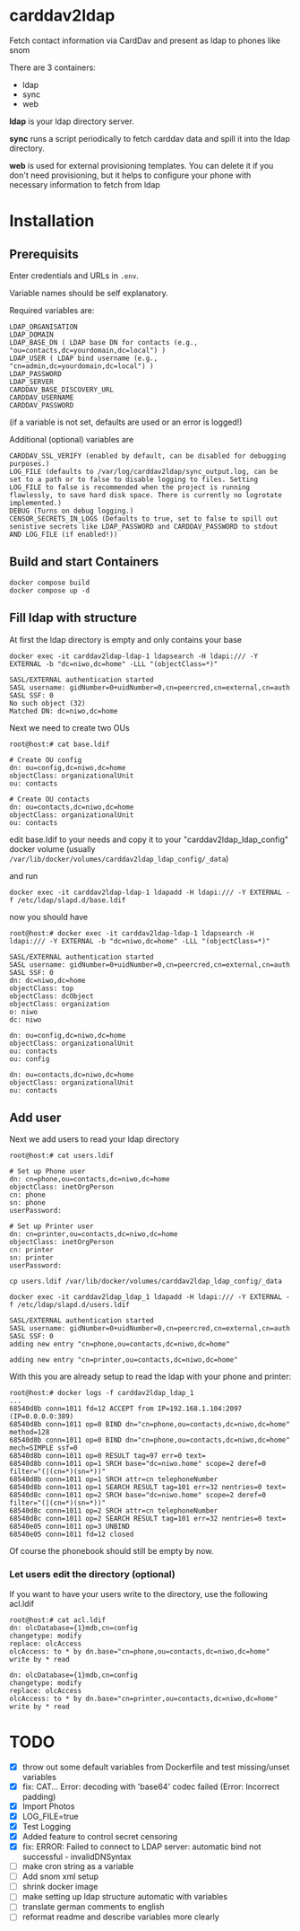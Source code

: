 # carddav2ldap
Fetch contact information via CardDav and present as ldap to phones like snom

There are 3 containers:
* ldap
* sync
* web

**ldap** is your ldap directory server.

**sync** runs a script periodically to fetch carddav data and spill it into the ldap directory.

**web** is used for external provisioning templates. You can delete it if you don't need provisioning, but it helps to configure your phone with necessary information to fetch from ldap

# Installation

## Prerequisits
Enter credentials and URLs in `.env`.

Variable names should be self explanatory.

Required variables are:

```
LDAP_ORGANISATION
LDAP_DOMAIN
LDAP_BASE_DN ( LDAP base DN for contacts (e.g., "ou=contacts,dc=yourdomain,dc=local") )
LDAP_USER ( LDAP bind username (e.g., "cn=admin,dc=yourdomain,dc=local") )
LDAP_PASSWORD
LDAP_SERVER
CARDDAV_BASE_DISCOVERY_URL
CARDDAV_USERNAME
CARDDAV_PASSWORD
```
(if a variable is not set, defaults are used or an error is logged!)

Additional (optional) variables are
```
CARDDAV_SSL_VERIFY (enabled by default, can be disabled for debugging purposes.)
LOG_FILE (defaults to /var/log/carddav2ldap/sync_output.log, can be set to a path or to false to disable logging to files. Setting LOG_FILE to false is recommended when the project is running flawlessly, to save hard disk space. There is currently no logrotate implemented.)
DEBUG (Turns on debug logging.)
CENSOR_SECRETS_IN_LOGS (Defaults to true, set to false to spill out senistive secrets like LDAP_PASSWORD and CARDDAV_PASSWORD to stdout AND LOG_FILE (if enabled!))
```

## Build and start Containers
```
docker compose build
docker compose up -d
```

## Fill ldap with structure
At first the ldap directory is empty and only contains your base

```
docker exec -it carddav2ldap-ldap-1 ldapsearch -H ldapi:/// -Y EXTERNAL -b "dc=niwo,dc=home" -LLL "(objectClass=*)"
```
```
SASL/EXTERNAL authentication started
SASL username: gidNumber=0+uidNumber=0,cn=peercred,cn=external,cn=auth
SASL SSF: 0
No such object (32)
Matched DN: dc=niwo,dc=home
```

Next we need to create two OUs

`root@host:# cat base.ldif`
```
# Create OU config
dn: ou=config,dc=niwo,dc=home
objectClass: organizationalUnit
ou: contacts

# Create OU contacts
dn: ou=contacts,dc=niwo,dc=home
objectClass: organizationalUnit
ou: contacts

```

edit base.ldif to your needs and copy it to your "carddav2ldap_ldap_config" docker volume (usually `/var/lib/docker/volumes/carddav2ldap_ldap_config/_data`)

and run

```
docker exec -it carddav2ldap-ldap-1 ldapadd -H ldapi:/// -Y EXTERNAL -f /etc/ldap/slapd.d/base.ldif
```

now you should have

```
root@host:# docker exec -it carddav2ldap-ldap-1 ldapsearch -H ldapi:/// -Y EXTERNAL -b "dc=niwo,dc=home" -LLL "(objectClass=*)"
```
```
SASL/EXTERNAL authentication started
SASL username: gidNumber=0+uidNumber=0,cn=peercred,cn=external,cn=auth
SASL SSF: 0
dn: dc=niwo,dc=home
objectClass: top
objectClass: dcObject
objectClass: organization
o: niwo
dc: niwo

dn: ou=config,dc=niwo,dc=home
objectClass: organizationalUnit
ou: contacts
ou: config

dn: ou=contacts,dc=niwo,dc=home
objectClass: organizationalUnit
ou: contacts
```

## Add user
Next we add users to read your ldap directory

`root@host:# cat users.ldif`
```
# Set up Phone user
dn: cn=phone,ou=contacts,dc=niwo,dc=home
objectClass: inetOrgPerson
cn: phone
sn: phone
userPassword:

# Set up Printer user
dn: cn=printer,ou=contacts,dc=niwo,dc=home
objectClass: inetOrgPerson
cn: printer
sn: printer
userPassword:
```


```
cp users.ldif /var/lib/docker/volumes/carddav2ldap_ldap_config/_data
```
```
docker exec -it carddav2ldap_ldap_1 ldapadd -H ldapi:/// -Y EXTERNAL -f /etc/ldap/slapd.d/users.ldif
```
```
SASL/EXTERNAL authentication started
SASL username: gidNumber=0+uidNumber=0,cn=peercred,cn=external,cn=auth
SASL SSF: 0
adding new entry "cn=phone,ou=contacts,dc=niwo,dc=home"

adding new entry "cn=printer,ou=contacts,dc=niwo,dc=home"
```

With this you are already setup to read the ldap with your phone and printer:

```
root@host:# docker logs -f carddav2ldap_ldap_1
...
68540d8b conn=1011 fd=12 ACCEPT from IP=192.168.1.104:2097 (IP=0.0.0.0:389)
68540d8b conn=1011 op=0 BIND dn="cn=phone,ou=contacts,dc=niwo,dc=home" method=128
68540d8b conn=1011 op=0 BIND dn="cn=phone,ou=contacts,dc=niwo,dc=home" mech=SIMPLE ssf=0
68540d8b conn=1011 op=0 RESULT tag=97 err=0 text=
68540d8b conn=1011 op=1 SRCH base="dc=niwo.home" scope=2 deref=0 filter="(|(cn=*)(sn=*))"
68540d8b conn=1011 op=1 SRCH attr=cn telephoneNumber
68540d8b conn=1011 op=1 SEARCH RESULT tag=101 err=32 nentries=0 text=
68540d8c conn=1011 op=2 SRCH base="dc=niwo.home" scope=2 deref=0 filter="(|(cn=*)(sn=*))"
68540d8c conn=1011 op=2 SRCH attr=cn telephoneNumber
68540d8c conn=1011 op=2 SEARCH RESULT tag=101 err=32 nentries=0 text=
68540e05 conn=1011 op=3 UNBIND
68540e05 conn=1011 fd=12 closed
```

Of course the phonebook should still be empty by now.


### Let users edit the directory (optional)
If you want to have your users write to the directory, use the following acl.ldif
```
root@host:# cat acl.ldif
dn: olcDatabase={1}mdb,cn=config
changetype: modify
replace: olcAccess
olcAccess: to * by dn.base="cn=phone,ou=contacts,dc=niwo,dc=home" write by * read

dn: olcDatabase={1}mdb,cn=config
changetype: modify
replace: olcAccess
olcAccess: to * by dn.base="cn=printer,ou=contacts,dc=niwo,dc=home" write by * read
```


# TODO
- [X] throw out some default variables from Dockerfile and test missing/unset variables
- [X] fix: CAT... Error: decoding with 'base64' codec failed (Error: Incorrect padding)
- [X] Import Photos
- [X] LOG_FILE=true
- [X] Test Logging
- [X] Added feature to control secret censoring
- [X] fix: ERROR: Failed to connect to LDAP server: automatic bind not successful - invalidDNSyntax
- [ ] make cron string as a variable
- [ ] Add snom xml setup
- [ ] shrink docker image
- [ ] make setting up ldap structure automatic with variables
- [ ] translate german comments to english
- [ ] reformat readme and describe variables more clearly
